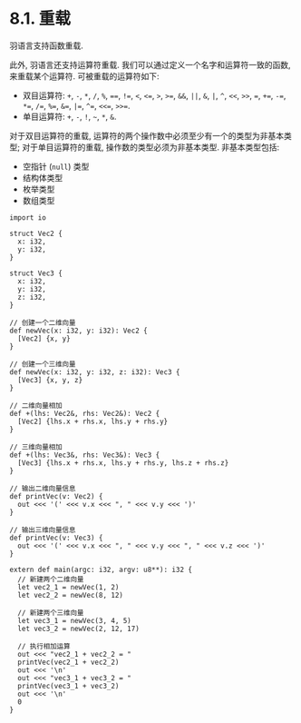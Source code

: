 # 8.1. 重载

羽语言支持函数重载.

此外, 羽语言还支持运算符重载. 我们可以通过定义一个名字和运算符一致的函数, 来重载某个运算符. 可被重载的运算符如下:

* 双目运算符: `+`, `-`, `*`, `/`, `%`, `==`, `!=`, `<`, `<=`, `>`, `>=`, `&&`, `||`, `&`, `|`, `^`, `<<`, `>>`, `=`, `+=`, `-=`, `*=`, `/=`, `%=`, `&=`, `|=`, `^=`, `<<=`, `>>=`.
* 单目运算符: `+`, `-`, `!`, `~`, `*`, `&`.

对于双目运算符的重载, 运算符的两个操作数中必须至少有一个的类型为非基本类型; 对于单目运算符的重载, 操作数的类型必须为非基本类型. 非基本类型包括:

* 空指针 (`null`) 类型
* 结构体类型
* 枚举类型
* 数组类型

```yu
import io

struct Vec2 {
  x: i32,
  y: i32,
}

struct Vec3 {
  x: i32,
  y: i32,
  z: i32,
}

// 创建一个二维向量
def newVec(x: i32, y: i32): Vec2 {
  [Vec2] {x, y}
}

// 创建一个三维向量
def newVec(x: i32, y: i32, z: i32): Vec3 {
  [Vec3] {x, y, z}
}

// 二维向量相加
def +(lhs: Vec2&, rhs: Vec2&): Vec2 {
  [Vec2] {lhs.x + rhs.x, lhs.y + rhs.y}
}

// 三维向量相加
def +(lhs: Vec3&, rhs: Vec3&): Vec3 {
  [Vec3] {lhs.x + rhs.x, lhs.y + rhs.y, lhs.z + rhs.z}
}

// 输出二维向量信息
def printVec(v: Vec2) {
  out <<< '(' <<< v.x <<< ", " <<< v.y <<< ')'
}

// 输出三维向量信息
def printVec(v: Vec3) {
  out <<< '(' <<< v.x <<< ", " <<< v.y <<< ", " <<< v.z <<< ')'
}

extern def main(argc: i32, argv: u8**): i32 {
  // 新建两个二维向量
  let vec2_1 = newVec(1, 2)
  let vec2_2 = newVec(8, 12)

  // 新建两个三维向量
  let vec3_1 = newVec(3, 4, 5)
  let vec3_2 = newVec(2, 12, 17)

  // 执行相加运算
  out <<< "vec2_1 + vec2_2 = "
  printVec(vec2_1 + vec2_2)
  out <<< '\n'
  out <<< "vec3_1 + vec3_2 = "
  printVec(vec3_1 + vec3_2)
  out <<< '\n'
  0
}
```
